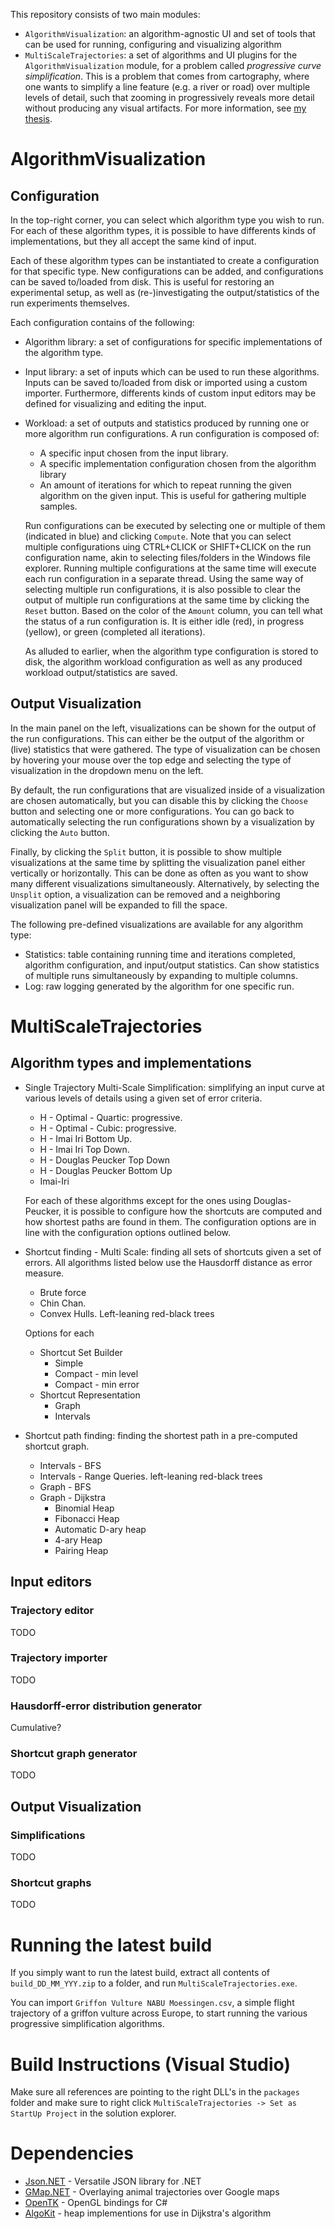 This repository consists of two main modules:

- `AlgorithmVisualization`: an algorithm-agnostic UI and set of tools that can be used for running, configuring and visualizing algorithm
- `MultiScaleTrajectories`: a set of algorithms and UI plugins for the `AlgorithmVisualization` module, for a problem called *progressive curve simplification*. This is a problem that comes from cartography, where one wants to simplify a line feature (e.g. a river or road) over multiple levels of detail, such that zooming in progressively reveals more detail without producing any visual artifacts. For more information, see [my thesis](https://iverb.me/research/thesis.pdf).

# AlgorithmVisualization

## Configuration

In the top-right corner, you can select which algorithm type you wish to run. For each of these algorithm types, it is possible to have differents kinds of implementations, but they all accept the same kind of input.

 Each of these algorithm types can be instantiated to create a configuration for that specific type. New configurations can be added, and configurations can be saved to/loaded from disk. This is useful for restoring an experimental setup, as well as (re-)investigating the output/statistics of the run experiments themselves.
 
 Each configuration contains of the following:

 - Algorithm library: a set of configurations for specific implementations of the algorithm type.
 - Input library: a set of inputs which can be used to run these algorithms. Inputs can be saved to/loaded from disk or imported using a custom importer. Furthermore, differents kinds of custom input editors may be defined for visualizing and editing the input.
 - Workload: a set of outputs and statistics produced by running one or more algorithm run configurations. A run configuration is composed of:
   - A specific input chosen from the input library.
   - A specific implementation configuration chosen from the algorithm library
   - An amount of iterations for which to repeat running the given algorithm on the given input. This is useful for gathering multiple samples.
 
   Run configurations can be executed by selecting one or multiple of them (indicated in blue) and clicking `Compute`. Note that you can select multiple configurations uing CTRL+CLICK or SHIFT+CLICK on the run configuration name, akin to selecting files/folders in the Windows file explorer. Running multiple configurations at the same time will execute each run configuration in a separate thread. Using the same way of selecting multiple run configurations, it is also possible to clear the output of multiple run configurations at the same time by clicking the `Reset` button. Based on the color of the `Amount` column, you can tell what the status of a run configuration is. It is either idle (red), in progress (yellow), or green (completed all iterations).

   As alluded to earlier, when the algorithm type configuration is stored to disk, the algorithm workload configuration as well as any produced workload output/statistics are saved.

## Output Visualization

In the main panel on the left, visualizations can be shown for the output of the run configurations. This can either be the output of the algorithm or (live) statistics that were gathered. The type of visualization can be chosen by hovering your mouse over the top edge and selecting the type of visualization in the dropdown menu on the left. 

By default, the run configurations that are visualized inside of a visualization are chosen automatically, but you can disable this by clicking the `Choose` button and selecting one or more configurations. You can go back to automatically selecting the run configurations shown by a visualization by clicking the `Auto` button.

Finally, by clicking the `Split` button, it is possible to show multiple visualizations at the same time by splitting the visualization panel either vertically or horizontally. This can be done as often as you want to show many different visualizations simultaneously. Alternatively, by selecting the `Unsplit` option, a visualization can be removed and a neighboring visualization panel will be expanded to fill the space.

The following pre-defined visualizations are available for any algorithm type:

- Statistics: table containing running time and iterations completed, algorithm configuration, and input/output statistics. Can show statistics of multiple runs simultaneously by expanding to multiple columns.
- Log: raw logging generated by the algorithm for one specific run.
 
# MultiScaleTrajectories

## Algorithm types and implementations

- Single Trajectory Multi-Scale Simplification: simplifying an input curve at various levels of details using a given set of error criteria.
  - H - Optimal - Quartic: progressive.
  - H - Optimal - Cubic: progressive.
  - H - Imai Iri Bottom Up.
  - H - Imai Iri Top Down.
  - H - Douglas Peucker Top Down
  - H - Douglas Peucker Bottom Up
  - Imai-Iri

  For each of these algorithms except for the ones using Douglas-Peucker, it is possible to configure how the shortcuts are computed and how shortest paths are found in them. The configuration options are in line with the configuration options outlined below.
  
- Shortcut finding - Multi Scale: finding all sets of shortcuts given a set of errors. All algorithms listed below use the Hausdorff distance as error measure.
  - Brute force
  - Chin Chan.
  - Convex Hulls. Left-leaning red-black trees
   
   Options for each
     - Shortcut Set Builder
        - Simple 
        - Compact - min level
        - Compact - min error
    - Shortcut Representation
        - Graph
        - Intervals
- Shortcut path finding: finding the shortest path in a pre-computed shortcut graph.
  - Intervals - BFS
  - Intervals - Range Queries. left-leaning red-black trees
  - Graph - BFS
  - Graph - Dijkstra
    - Binomial Heap
    - Fibonacci Heap
    - Automatic D-ary heap
    - 4-ary Heap
    - Pairing Heap

## Input editors

### Trajectory editor
TODO

### Trajectory importer
TODO

### Hausdorff-error distribution generator
Cumulative?

### Shortcut graph generator
TODO

## Output Visualization

### Simplifications
TODO

### Shortcut graphs
TODO

# Running the latest build
If you simply want to run the latest build, extract all contents of `build_DD_MM_YYY.zip` to a folder, and run `MultiScaleTrajectories.exe`.

You can import `Griffon Vulture NABU Moessingen.csv`, a simple flight trajectory of a griffon vulture across Europe, to start running the various progressive simplification algorithms.

# Build Instructions (Visual Studio)

Make sure all references are pointing to the right DLL's in the `packages` folder and make sure to right click `MultiScaleTrajectories -> Set as StartUp Project` in the solution explorer. 

# Dependencies
  - [Json.NET](https://www.newtonsoft.com/json) - Versatile JSON library for .NET
  - [GMap.NET](https://github.com/radioman/greatmaps) - Overlaying animal trajectories over Google maps
  - [OpenTK](https://opentk.net/) - OpenGL bindings for C#
  - [AlgoKit](https://github.com/pgolebiowski/algo-kit) - heap implementions for use in Dijkstra's algorithm
